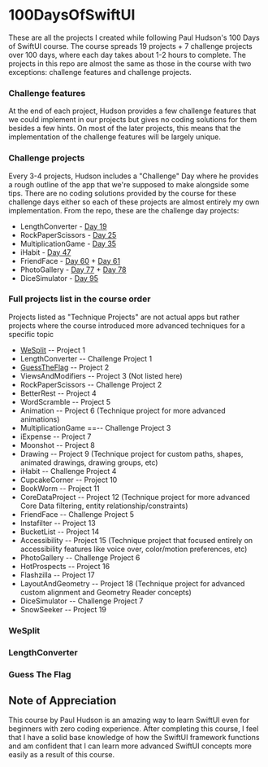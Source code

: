 # 100DaysOfSwiftUI
These are all the projects I created while following Paul Hudson's 100 Days of SwiftUI course. The course spreads 19 projects + 7 challenge projects over 100 days, where each day takes about 1-2 hours to complete. The projects in this repo are almost the same as those in the course with two exceptions: challenge features and challenge projects.

### Challenge features
At the end of each project, Hudson provides a few challenge features that we could implement in our projects but gives no coding solutions for them besides a few hints. On most of the later projects, this means that the implementation of the challenge features will be largely unique.

### Challenge projects
Every 3-4 projects, Hudson includes a "Challenge" Day where he provides a rough outline of the app that we're supposed to make alongside some tips. There are no coding solutions provided by the course for these challenge days either so each of these projects are almost entirely my own implementation. From the repo, these are the challenge day projects:
- LengthConverter - [Day 19](https://www.hackingwithswift.com/100/swiftui/19)
- RockPaperScissors - [Day 25](https://www.hackingwithswift.com/guide/ios-swiftui/2/3/challenge)
- MultiplicationGame - [Day 35](https://www.hackingwithswift.com/guide/ios-swiftui/3/3/challenge)
- iHabit - [Day 47](https://www.hackingwithswift.com/guide/ios-swiftui/4/3/challenge)
- FriendFace - [Day 60](https://www.hackingwithswift.com/guide/ios-swiftui/5/3/challenge) + [Day 61](https://www.hackingwithswift.com/100/swiftui/61)
- PhotoGallery - [Day 77](https://www.hackingwithswift.com/guide/ios-swiftui/6/3/challenge) + [Day 78](https://www.hackingwithswift.com/100/swiftui/78)
- DiceSimulator - [Day 95](https://www.hackingwithswift.com/guide/ios-swiftui/7/3/challenge)

### Full projects list in the course order
Projects listed as "Technique Projects" are not actual apps but rather projects where the course introduced more advanced techniques for a specific topic
- [WeSplit](#wesplit) -- Project 1
- LengthConverter -- Challenge Project 1
- [GuessTheFlag](#guess-the-flag) -- Project 2
- ViewsAndModifiers -- Project 3 (Not listed here)
- RockPaperScissors -- Challenge Project 2
- BetterRest -- Project 4
- WordScramble -- Project 5
- Animation -- Project 6 (Technique project for more advanced animations)
- MultiplicationGame ==-- Challenge Project 3
- iExpense -- Project 7
- Moonshot -- Project 8
- Drawing -- Project 9 (Technique project for custom paths, shapes, animated drawings, drawing groups, etc)
- iHabit -- Challenge Project 4
- CupcakeCorner -- Project 10
- BookWorm -- Project 11
- CoreDataProject -- Project 12 (Technique project for more advanced Core Data filtering, entity relationship/constraints)
- FriendFace -- Challenge Project 5
- Instafilter -- Project 13
- BucketList -- Project 14
- Accessibility -- Project 15 (Technique project that focused entirely on accessibility features like voice over, color/motion preferences, etc)
- PhotoGallery -- Challenge Project 6
- HotProspects -- Project 16
- Flashzilla -- Project 17
- LayoutAndGeometry -- Project 18 (Technique project for advanced custom alignment and Geometry Reader concepts)
- DiceSimulator -- Challenge Project 7
- SnowSeeker -- Project 19

### WeSplit

### LengthConverter

### Guess The Flag


## Note of Appreciation
This course by Paul Hudson is an amazing way to learn SwiftUI even for beginners with zero coding experience. After completing this course, I feel that I have a solid base knowledge of how the SwiftUI framework functions and am confident that I can learn more advanced SwiftUI concepts more easily as a result of this course.
